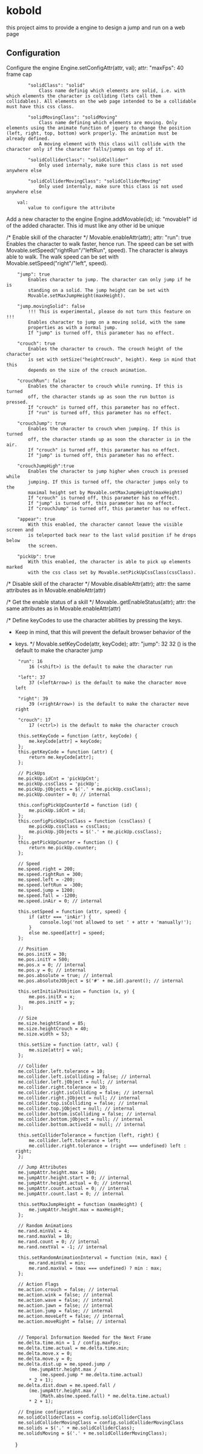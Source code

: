 kobold
======

this project aims to provide a engine to design a jump and run on a web page

Configuration
-------------

Configure the engine
    Engine.setConfigAttr(attr, val);
        attr:
            "maxFps": 40
                frame cap

            "solidClass": "solid"
                Class name definig which elements are solid, i.e. with which elements the character is colliding (lets call them collidables). All elements on the web page intended to be a collidable must have this css class.

            "solidMovingClass": "solidMoving"
                Class name defining which elements are moving. Only elements using the animate function of jquery to change the position (left, right, top, bottom) work properly. The animation must be already defined.
                A moving element with this class will collide with the character only if the character falls/jummps on top of it.

            "solidColliderClass": "solidCollider"
                Only used internaly, make sure this class is not used anywhere else

            "solidColliderMovingClass": "solidColliderMoving"
                Only used internaly, make sure this class is not used anywhere else

        val:
            value to configure the attribute

Add a new character to the engine
Engine.addMovable(id);
    id: "movable1"
        id of the added character. This id must like any other id be unique

/* Enable skill of the character */
Movable.enableAttr(attr);
    attr:
        "run": true
            Enables the character to walk faster, hence run. The speed can be
            set with Movable.setSpeed("rightRun"/"leftRun", speed).
            The character is always able to walk. The walk speed can be set with
            Movable.setSpeed("right"/"left", speed).

        "jump": true
            Enables character to jump. The character can only jump if he is
            standing on a solid. The jump height can be set with
            Movable.setMaxJumpHeight(maxHeight).

        "jump.movingSolid": false
            !!! This is experimental, please do not turn this feature on !!!
            Enables character to jump on a moving solid, with the same
            properties as with a normal jump.
            If "jump" is turned off, this parameter has no effect.

        "crouch": true
            Enables the character to crouch. The crouch height of the character
            is set with setSize("heightCrouch", height). Keep in mind that this
            depends on the size of the crouch animation.

        "crouchRun": false
            Enables the character to crouch while running. If this is turned
            off, the character stands up as soon the run button is pressed.
            If "crouch" is turned off, this parameter has no effect.
            If "run" is turned off, this parameter has no effect.

        "crouchJump": true
            Enables the character to crouch when jumping. If this is turned
            off, the character stands up as soon the character is in the air.
            If "crouch" is turned off, this parameter has no effect.
            If "jump" is turned off, this parameter has no effect.

        "crouchJumpHigh":true
            Enables the character to jump higher when crouch is pressed while
            jumping. If this is turned off, the character jumps only to the
            maximal height set by Movable.setMaxJumpHeight(maxHeight)
            If "crouch" is turned off, this parameter has no effect.
            If "jump" is turned off, this parameter has no effect.
            If "crouchJump" is turned off, this parameter has no effect.

        "appear": true
            With this enabled, the character cannot leave the visible screen and
            is teleported back near to the last valid position if he drops below
            the screen.

        "pickUp": true
            With this enabled, the character is able to pick up elements marked
            with the css class set by Movable.setPickUpCssClass(cssClass).

/* Disable skill of the character */
Movable.disableAttr(attr);
    attr:
        the same attributes as in Movable.enableAttr(attr)

/* Get the enable status of a skill */
Movable..getEnableStatus(attr);
    attr:
        the same attributes as in Movable.enableAttr(attr)

/* Define keyCodes to use the character abilities by pressing the keys.
 * Keep in mind, that this will prevent the default browser behavior of the
 * keys.
 */ 
Movable.setKeyCode(attr, keyCode);
    attr:
        "jump": 32
            32 (<space>) is the default to make the character jump

        "run": 16
            16 (<shift>) is the default to make the character run

        "left": 37
            37 (<leftArrow>) is the default to make the character move left

        "right": 39
            39 (<rightArrow>) is the default to make the character move right

        "crouch": 17
            17 (<ctrl>) is the default to make the character crouch

        this.setKeyCode = function (attr, keyCode) {
            me.keyCode[attr] = keyCode;
        };
        this.getKeyCode = function (attr) {
            return me.keyCode[attr];
        };

        // PickUps
        me.pickUp.idCnt = 'pickUpCnt';
        me.pickUp.cssClass = 'pickUp';
        me.pickUp.jObjects = $('.' + me.pickUp.cssClass);
        me.pickUp.counter = 0; // internal

        this.configPickUpCounterId = function (id) {
            me.pickUp.idCnt = id;
        };
        this.configPickUpCssClass = function (cssClass) {
            me.pickUp.cssClass = cssClass;
            me.pickUp.jObjects = $('.' + me.pickUp.cssClass);
        };
        this.getPickUpCounter = function () {
            return me.pickUp.counter;
        };

        // Speed
        me.speed.right = 200;
        me.speed.rightRun = 300;
        me.speed.left = -200;
        me.speed.leftRun = -300;
        me.speed.jump = 1200;
        me.speed.fall = -1200;
        me.speed.inAir = 0; // internal

        this.setSpeed = function (attr, speed) {
            if (attr === 'inAir') {
                console.log('not allowed to set ' + attr + 'manually!');
            }
            else me.speed[attr] = speed;
        };

        // Position
        me.pos.initX = 30;
        me.pos.initY = 500;
        me.pos.x = 0; // internal
        me.pos.y = 0; // internal
        me.pos.absolute = true; // internal
        me.pos.absoluteJObject = $('#' + me.id).parent(); // internal

        this.setInitialPosition = function (x, y) {
            me.pos.initX = x;
            me.pos.initY = y;
        };

        // Size
        me.size.heightStand = 85;
        me.size.heightCrouch = 40;
        me.size.width = 53;

        this.setSize = function (attr, val) {
            me.size[attr] = val;
        };

        // Collider
        me.collider.left.tolerance = 10;
        me.collider.left.isColliding = false; // internal
        me.collider.left.jObject = null; // internal
        me.collider.right.tolerance = 10;
        me.collider.right.isColliding = false; // internal
        me.collider.right.jObject = null; // internal
        me.collider.top.isColliding = false; // internal
        me.collider.top.jObject = null; // internal
        me.collider.bottom.isColliding = false; // internal
        me.collider.bottom.jObject = null; // internal
        me.collider.bottom.activeId = null; // internal

        this.setColliderTolerance = function (left, right) {
            me.collider.left.tolerance = left;
            me.collider.right.tolerance = (right === undefined) left : right;
        };

        // Jump Attributes
        me.jumpAttr.height.max = 160;
        me.jumpAttr.height.start = 0; // internal
        me.jumpAttr.height.actual = 0; // internal
        me.jumpAttr.count.actual = 0; // internal
        me.jumpAttr.count.last = 0; // internal

        this.setMaxJumpHeight = function (maxHeight) {
            me.jumpAttr.height.max = maxHeight;
        };

        // Random Animations
        me.rand.minVal = 4;
        me.rand.maxVal = 10;
        me.rand.count = 0; // internal
        me.rand.nextVal = -1; // internal

        this.setRandomAnimationInterval = function (min, max) {
            me.rand.minVal = min;
            me.rand.maxVal = (max === undefined) ? min : max;
        };

        // Action Flags
        me.action.crouch = false; // internal
        me.action.wink = false; // internal
        me.action.wave = false; // internal
        me.action.jawn = false; // internal
        me.action.jump = false; // internal
        me.action.moveLeft = false; // internal
        me.action.moveRight = false; // internal


        // Temporal Information Needed for the Next Frame
        me.delta.time.min = 1 / config.maxFps;
        me.delta.time.actual = me.delta.time.min;
        me.delta.move.x = 0;
        me.delta.move.y = 0;
        me.delta.dist.up = me.speed.jump / 
            (me.jumpAttr.height.max /
                (me.speed.jump * me.delta.time.actual)
            * 2 + 1);
        me.delta.dist.down = me.speed.fall /
            (me.jumpAttr.height.max /
                (Math.abs(me.speed.fall) * me.delta.time.actual)
            * 2 + 1);

        // Engine configurations
        me.solidColliderClass = config.solidColliderClass
        me.solidColliderMovingClass = config.solidColliderMovingClass
        me.solids = $('.' + me.solidColliderClass);
        me.solidsMoving = $('.' + me.solidColliderMovingClass);
    }
